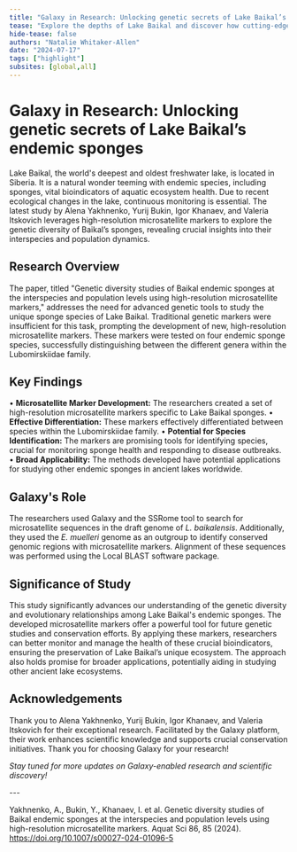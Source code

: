 ```yaml
---
title: "Galaxy in Research: Unlocking genetic secrets of Lake Baikal’s endemic sponges"
tease: "Explore the depths of Lake Baikal and discover how cutting-edge genetic research in Galaxy is unraveling the complex relationships between its unique sponge species."
hide-tease: false
authors: "Natalie Whitaker-Allen"
date: "2024-07-17"
tags: ["highlight"]
subsites: [global,all]
---
```


# Galaxy in Research: Unlocking genetic secrets of Lake Baikal’s endemic sponges 

Lake Baikal, the world's deepest and oldest freshwater lake, is located in Siberia. It is a natural wonder teeming with endemic species, including sponges, vital bioindicators of aquatic ecosystem health. Due to recent ecological changes in the lake, continuous monitoring is essential. The latest study by Alena Yakhnenko, Yurij Bukin, Igor Khanaev, and Valeria Itskovich leverages high-resolution microsatellite markers to explore the genetic diversity of Baikal’s sponges, revealing crucial insights into their interspecies and population dynamics.

## Research Overview

The paper, titled "Genetic diversity studies of Baikal endemic sponges at the interspecies and population levels using high-resolution microsatellite markers," addresses the need for advanced genetic tools to study the unique sponge species of Lake Baikal. Traditional genetic markers were insufficient for this task, prompting the development of new, high-resolution microsatellite markers. These markers were tested on four endemic sponge species, successfully distinguishing between the different genera within the Lubomirskiidae family.

## Key Findings

•	__Microsatellite Marker Development:__ The researchers created a set of high-resolution microsatellite markers specific to Lake Baikal sponges.
•	__Effective Differentiation:__ These markers effectively differentiated between species within the Lubomirskiidae family.
•	__Potential for Species Identification:__ The markers are promising tools for identifying species, crucial for monitoring sponge health and responding to disease outbreaks.
•	__Broad Applicability:__ The methods developed have potential applications for studying other endemic sponges in ancient lakes worldwide.

## Galaxy's Role

The researchers used Galaxy and the SSRome tool to search for microsatellite sequences in the draft genome of *L. baikalensis*. Additionally, they used the *E. muelleri* genome as an outgroup to identify conserved genomic regions with microsatellite markers. Alignment of these sequences was performed using the Local BLAST software package.

## Significance of Study

This study significantly advances our understanding of the genetic diversity and evolutionary relationships among Lake Baikal's endemic sponges. The developed microsatellite markers offer a powerful tool for future genetic studies and conservation efforts. By applying these markers, researchers can better monitor and manage the health of these crucial bioindicators, ensuring the preservation of Lake Baikal’s unique ecosystem. The approach also holds promise for broader applications, potentially aiding in studying other ancient lake ecosystems.

## Acknowledgements

Thank you to Alena Yakhnenko, Yurij Bukin, Igor Khanaev, and Valeria Itskovich for their exceptional research. Facilitated by the Galaxy platform, their work enhances scientific knowledge and supports crucial conservation initiatives. Thank you for choosing Galaxy for your research!

*Stay tuned for more updates on Galaxy-enabled research and scientific discovery!*

---<br><be> 

Yakhnenko, A., Bukin, Y., Khanaev, I. et al. Genetic diversity studies of Baikal endemic sponges at the interspecies and population levels using high-resolution microsatellite markers. Aquat Sci 86, 85 (2024). https://doi.org/10.1007/s00027-024-01096-5


